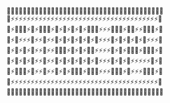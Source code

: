 :metal::metal::metal::metal::metal::metal::metal::metal::metal::metal::metal::metal::metal::metal::metal::metal::metal::metal::metal::metal::metal::metal::metal::metal::metal::metal::metal::metal::metal::metal::metal::metal::metal::metal::metal::metal::metal::metal::metal:  
:metal::zap::zap::zap::zap::zap::zap::zap::zap::zap::zap::zap::zap::zap::zap::zap::zap::zap::zap::zap::zap::zap::zap::zap::zap::zap::zap::zap::zap::zap::zap::zap::zap::zap::zap::zap::zap::zap::metal:  
:metal::zap::rotating_light::rotating_light::rotating_light::zap::rotating_light::zap::rotating_light::rotating_light::rotating_light::zap::rotating_light::zap::rotating_light::zap::rotating_light::zap::rotating_light::zap::rotating_light::rotating_light::rotating_light::zap::zap::zap::rotating_light::rotating_light::rotating_light::zap::rotating_light::rotating_light::zap::zap::rotating_light::rotating_light::rotating_light::zap::metal:  
:metal::zap::rotating_light::zap::zap::zap::rotating_light::zap::zap::rotating_light::zap::zap::rotating_light::zap::rotating_light::zap::rotating_light::zap::rotating_light::zap::rotating_light::zap::rotating_light::zap::zap::zap::rotating_light::zap::rotating_light::zap::rotating_light::zap::rotating_light::zap::rotating_light::zap::zap::zap::metal:  
:metal::zap::rotating_light::zap::rotating_light::zap::rotating_light::zap::zap::rotating_light::zap::zap::rotating_light::rotating_light::rotating_light::zap::rotating_light::zap::rotating_light::zap::rotating_light::rotating_light::zap::zap::zap::zap::rotating_light::zap::rotating_light::zap::rotating_light::rotating_light::rotating_light::zap::rotating_light::rotating_light::rotating_light::zap::metal:  
:metal::zap::rotating_light::zap::rotating_light::zap::rotating_light::zap::zap::rotating_light::zap::zap::rotating_light::zap::rotating_light::zap::rotating_light::zap::rotating_light::zap::rotating_light::zap::rotating_light::zap::zap::zap::rotating_light::zap::rotating_light::zap::rotating_light::zap::zap::zap::zap::zap::rotating_light::zap::metal:  
:metal::zap::rotating_light::rotating_light::rotating_light::zap::rotating_light::zap::zap::rotating_light::zap::zap::rotating_light::zap::rotating_light::zap::rotating_light::rotating_light::rotating_light::zap::rotating_light::rotating_light::rotating_light::zap::zap::zap::rotating_light::rotating_light::rotating_light::zap::rotating_light::zap::zap::zap::rotating_light::rotating_light::rotating_light::zap::metal:  
:metal::zap::zap::zap::zap::zap::zap::zap::zap::zap::zap::zap::zap::zap::zap::zap::zap::zap::zap::zap::zap::zap::zap::zap::zap::zap::zap::zap::zap::zap::zap::zap::zap::zap::zap::zap::zap::zap::metal:  
:metal::metal::metal::metal::metal::metal::metal::metal::metal::metal::metal::metal::metal::metal::metal::metal::metal::metal::metal::metal::metal::metal::metal::metal::metal::metal::metal::metal::metal::metal::metal::metal::metal::metal::metal::metal::metal::metal::metal:  
